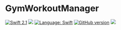 # GymWorkoutManager 
[![Swift 2.1](https://img.shields.io/badge/Swift-2.1-orange.svg?style=flat)](https://developer.apple.com/swift/) [![](https://travis-ci.org/CBoostSwift/GymWorkoutManager.svg?branch=master)](https://travis-ci.org/CBoostSwift/GymWorkoutManager)
[![Language: Swift](https://img.shields.io/badge/language-swift-orange.svg)](https://github.com/CBoostSwift/GymWorkoutManager)
[![GitHub version](https://badge.fury.io/gh/CBoostSwift%2FGymWorkoutManager.svg)](https://badge.fury.io/gh/CBoostSwift%2FGymWorkoutManager)
![](http://ruby-gem-downloads-badge.herokuapp.com/)

